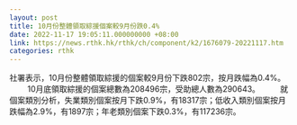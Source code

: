 ```yaml
---
layout: post
title: 10月份整體領取綜援個案較9月份跌0.4%
date: 2022-11-17 19:05:11.000000000 +08:00
link: https://news.rthk.hk/rthk/ch/component/k2/1676079-20221117.htm
categories: rthk
---
```


社署表示，10月份整體領取綜援的個案較9月份下跌802宗，按月跌幅為0.4%。
　　 
10月底領取綜援的個案總數為208496宗，受助總人數為290643。
　　 
就個案類別分析，失業類別個案按月下跌0.9%，有18317宗；低收入類別個案按月跌幅為2.9%，有1897宗；年老類別個案下跌0.3%，有117236宗。
